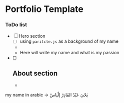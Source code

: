 # Portfolio Template 

### ToDo list 

- [ ] Hero section 
    - [ ] using `paritcle.js` as a background of my name 
    - 
    - Here will write my name and what is my passion 
- [ ] About section 
    -
    - 




my name in arabic ->
يَحْيَ عَبْدُ القَادِرْ إلْيَاسْ